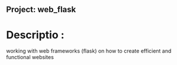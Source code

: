 ## Project: web_flask

# Descriptio :
working with web frameworks (flask) on how to create efficient and functional websites  
